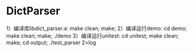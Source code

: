DictParser
==========
1）编译库libdict_parser.a: make clean; make;
2）编译运行demo: cd demo; make clean; make; ./demo
3）编译运行unitest: cd unitest; make clean; make; cd output; ./test_parser 2>log
